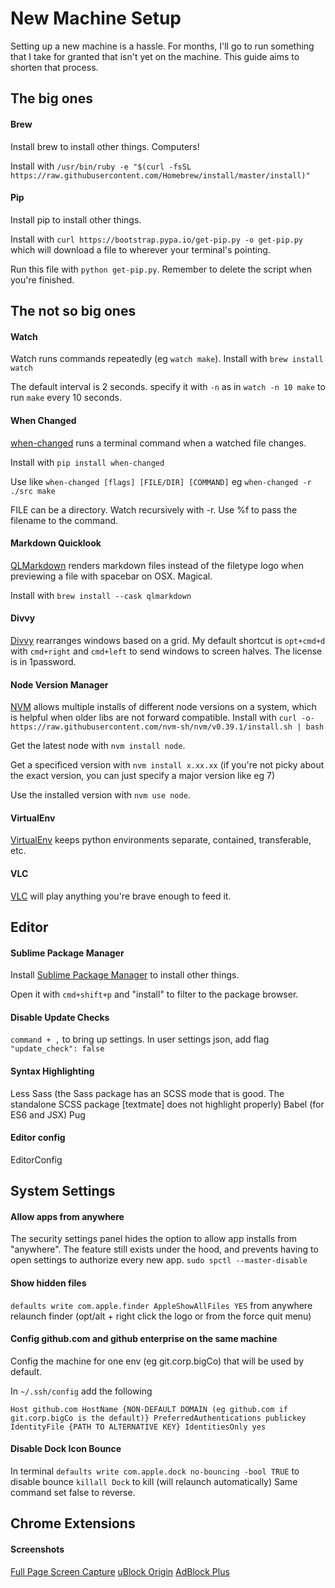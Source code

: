 # New Machine Setup
Setting up a new machine is a hassle. For months, I'll go to run something that I take for granted that isn't yet on the machine. This guide aims to shorten that process.

## The big ones

#### Brew
Install brew to install other things. Computers!

Install with `/usr/bin/ruby -e "$(curl -fsSL https://raw.githubusercontent.com/Homebrew/install/master/install)"`

#### Pip
Install pip to install other things.

Install with `curl https://bootstrap.pypa.io/get-pip.py -o get-pip.py` which will download a file to wherever your terminal's pointing.

Run this file with `python get-pip.py`. Remember to delete the script when you're finished.

## The not so big ones

#### Watch
Watch runs commands repeatedly (eg `watch make`).
Install with `brew install watch`

The default interval is 2 seconds. specify it with `-n` as in `watch -n 10 make` to run `make` every 10 seconds.

#### When Changed
[when-changed](https://github.com/joh/when-changed) runs a terminal command when a watched file changes.

Install with `pip install when-changed`

Use like `when-changed [flags] [FILE/DIR] [COMMAND]` eg `when-changed -r ./src make`

FILE can be a directory. Watch recursively with -r. Use %f to pass the filename to the command.

#### Markdown Quicklook
[QLMarkdown](https://github.com/toland/qlmarkdown) renders markdown files instead of the filetype logo when previewing a file with spacebar on OSX. Magical.

Install with `brew install --cask qlmarkdown`

#### Divvy
[Divvy](http://mizage.com/divvy/) rearranges windows based on a grid. My default shortcut is `opt+cmd+d` with `cmd+right` and `cmd+left` to send windows to screen halves. The license is in 1password.

#### Node Version Manager
[NVM](https://github.com/creationix/nvm) allows multiple installs of different node versions on a system, which is helpful when older libs are not forward compatible.
Install with `curl -o- https://raw.githubusercontent.com/nvm-sh/nvm/v0.39.1/install.sh | bash`

Get the latest node with `nvm install node`.

Get a specificed version with `nvm install x.xx.xx` (if you're not picky about the exact version, you can just specify a major version like eg 7)

Use the installed version with `nvm use node`.

#### VirtualEnv
[VirtualEnv](https://virtualenv.pypa.io/en/latest/) keeps python environments separate, contained, transferable, etc.

#### VLC
[VLC](https://www.videolan.org/vlc/index.html) will play anything you're brave enough to feed it.

## Editor

#### Sublime Package Manager
Install [Sublime Package Manager](https://packagecontrol.io/installation) to install other things.

Open it with `cmd+shift+p` and "install" to filter to the package browser.

#### Disable Update Checks

`command + ,` to bring up settings. In user settings json, add flag `"update_check": false`

#### Syntax Highlighting
Less
Sass (the Sass package has an SCSS mode that is good. The standalone SCSS package [textmate] does not highlight properly)
Babel (for ES6 and JSX)
Pug

#### Editor config
EditorConfig

## System Settings

#### Allow apps from anywhere
The security settings panel hides the option to allow app installs from "anywhere". The feature still exists under the hood, and prevents having to open settings to authorize every new app.
`sudo spctl --master-disable`

#### Show hidden files

`defaults write com.apple.finder AppleShowAllFiles YES` from anywhere
relaunch finder (opt/alt + right click the logo or from the force quit menu)

#### Config github.com and github enterprise on the same machine
Config the machine for one env (eg git.corp.bigCo) that will be used by default.

In `~/.ssh/config` add the following

`
Host github.com
  HostName {NON-DEFAULT DOMAIN (eg github.com if git.corp.bigCo is the default)}
  PreferredAuthentications publickey
  IdentityFile {PATH TO ALTERNATIVE KEY}
  IdentitiesOnly yes
`

#### Disable Dock Icon Bounce

In terminal
`defaults write com.apple.dock no-bouncing -bool TRUE` to disable bounce
`killall Dock` to kill (will relaunch automatically)
Same command set false to reverse.

## Chrome Extensions

#### Screenshots
[Full Page Screen Capture](https://chrome.google.com/webstore/detail/full-page-screen-capture/fdpohaocaechififmbbbbbknoalclacl?hl=en-US)
[uBlock Origin](https://chrome.google.com/webstore/detail/ublock-origin/cjpalhdlnbpafiamejdnhcphjbkeiagm?hl=en-US)
[AdBlock Plus](https://chrome.google.com/webstore/detail/adblock-plus/cfhdojbkjhnklbpkdaibdccddilifddb?hl=en-US)
